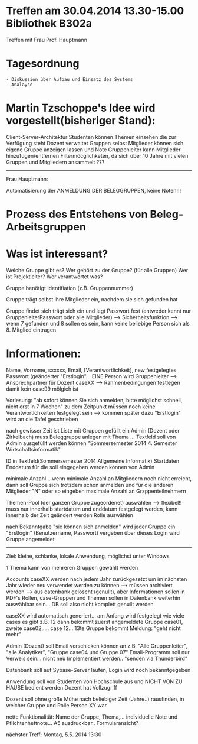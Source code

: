 Treffen am 30.04.2014 13.30-15.00 Bibliothek B302a
==================================================

Treffen mit Frau Prof. Hauptmann

Tagesordnung
============
	- Diskussion über Aufbau und Einsatz des Systems
	- Analayse

Martin Tzschoppe's Idee wird vorgestellt(bisheriger Stand):
============================================================
Client-Server-Architektur
Studenten können Themen einsehen die zur Verfügung steht
Dozent verwaltet Gruppen selbst
Mitglieder können sich eigene Gruppe anzeigen lassen und Note
Gruppenleiter kann Mitglieder hinzufügen/entfernen
Filtermöcglichketen, da sich über 10 Jahre mit vielen Gruppen und Mitgliedern ansammelt ???

---------------------------------------------------------------------------------------------------------------------------

Frau Hauptmann:

Automatisierung der ANMELDUNG DER BELEGGRUPPEN, keine Noten!!!


Prozess des Entstehens von Beleg-Arbeitsgruppen
=================================================

Was ist interessant?
====================
Welche Gruppe gibt es?
Wer gehört zu der Gruppe?
(für alle Gruppen)
Wer ist Projektleiter?
Wer verantwortet was?

Gruppe benötigt Identifiation (z.B. Gruppennummer)

Gruppe trägt selbst ihre Mitglieder ein, nachdem sie sich gefunden hat

Gruppe findet sich
trägt sich ein und legt Passwort fest (entweder kennt nur GruppenleiterPasswort oder alle Mitglieder) --> Sicherheitsfunktion
--> wenn 7 gefunden und 8 sollen es sein, kann keine beliebige Person sich als 8. Mitglied eintragen

Informationen:
==============
Name, Vorname, sxxxxx, Email, [Verantwortlichkeit], new festgelegtes Passwort (geänderter "Erstlogin"... EINE Person wird Gruppenleiter --> Ansprechpartner für Dozent
caseXX --> Rahmenbedingungen festlegen damit kein case99 mölgich ist

Vorlesung: "ab sofort können Sie sich anmelden, bitte möglichst schnell, nicht erst in 7 Wochen"
zu dem Zeitpunkt müssen noch keine Verantwortlchkeiten festgelegt sein --> kommen später dazu
"Erstlogin" wird an die Tafel geschrieben


nach gewisser Zeit ist Liste mit Gruppen gefüllt
ein Admin (Dozent oder Zirkelbach) muss Beleggruppe anlegen mit Thema ... Textfeld soll von Admin ausgefüllt werden können "Sommersemester 2014 4. Semester Wirtschaftsinformatik"


ID in Textfeld(Sommersemester 2014 Allgemeine Informatik)
Startdaten
Enddatum
für die soll eingegeben werden können von Admin

minimale Anzahl... wenn minimale Anzahl an Mitgliedern noch nicht erreicht, dann soll Gruppe sich trotzdem schon anmelden und für die anderen Mitglieder "N" oder so eingeben
maximale Anzahl an Grzppenteilnehmern

Themen-Pool (der ganzen Gruppe zugeordenet) auswählen --> flexibel!! muss nur innerhalb startdatum und enddatum festgelegt werden, kann innerhalb der Zeit geändert werden
Rolle auswählen

nach Bekanntgabe "sie können sich anmelden" wird jeder Gruppe ein "Erstlogin" (Benutzername, Passwort) vergeben
über dieses Login wird Gruppe angemeldet


------------------------------------

Ziel: kleine, schlanke, lokale Anwendung, möglichst unter Windows

1 Thema kann von mehreren Gruppen gewählt werden

Accounts caseXX werden nach jedem Jahr zurückgesetzt um im nächsten Jahr wieder neu verwendet werden zu können
--> müssen archiviert werden --> aus datenbank gelöscht (genullt), aber Informationen sollen in PDF's
Rollen, case-Gruppen und Themen sollen in Datenbank weiterhin auswählbar sein... DB soll also nicht komplett genullt werden

caseXX wird automatisch generiert... am Anfang wird festgelegt wie viele cases es gibt z.B. 12
dann bekommt zuerst angemeldete Gruppe case01, zweite case02,.... case 12... 13te Gruppe bekommt Meldung: "geht nicht mehr"

Admin (Dozent) soll Email verschicken können an z.B, "Alle Gruppenleiter", "alle Analytiker", "Gruppe case04 und Gruppe 07"
Email-Programm soll nur Verweis sein... nicht neu Implementiert werden.. "senden via Thunderbird"

Datenbank soll auf Sybase-Server laufen, Login wird noch bekanntgegeben

Anwendung soll von Studenten von Hochschule aus und NICHT VON ZU HAUSE bedient werden
Dozent hat Vollzugriff

Dozent soll ohne große Mühe nach beliebiger Zeit (Jahre..) rausfinden, in welcher Gruppe und Rolle Person XY war

nette Funktionalität: Name der Gruppe, Thema,... individuelle Note und Pflichtenheftnote... A5 ausdruckbar.. Formularansicht?


nächster Treff:
Montag, 5.5. 2014 13:30